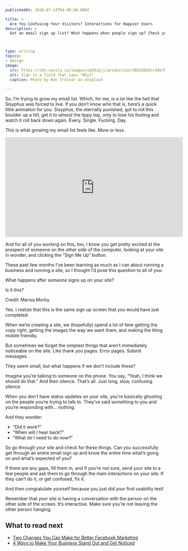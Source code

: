```yaml
---
publishedAt: 2016-07-24T04:00:00.000Z

title: >
  Are You Confusing Your Visitors? Interactions for Happier Users
description: >
  Got an email sign up list? What happens when people sign up? Check your site flow to make sure you're not confusing site visitors.



type: writing
topics:
- design
image:
  src: https://cdn.sanity.io/images/xq50spjj/production/3022d6d3cc48e7bab867a972cdc54ee776be3aca-1536x2048.jpg
  alt: Sign in a field that says "Why?"
  caption: Photo by Ken Treloar on Unsplash
  
---
```


So, I’m trying to grow my email list. Which, for me, is a lot like the hell that Sisyphus was forced to live. If you don’t know who that is, here’s a quick little animation for you. Sisyphus, the eternally punished, got to roll this boulder up a hill, get it to _almost_ the tippy top, only to lose his footing and watch it roll back down again. Every. Single. Fucking. Day.[](https://marisamorby.com/confusing-visitors#fn-1)

_This_ is what growing my email list feels like. More or less.

<iframe width="560" height="315" src="https://www.youtube.com/embed/QcmJlXeyGxU" frameborder="0" allow="accelerometer; autoplay; encrypted-media; gyroscope; picture-in-picture" allowfullscreen></iframe>

And for all of you working on this, too, I know you get pretty excited at the prospect of someone on the other side of the computer, looking at your site in wonder, and clicking the “Sign Me Up” button.[](https://marisamorby.com/confusing-visitors#fn-2)

These past few months I’ve been learning as much as I can about running a business and running a site, so I thought I’d pose this question to all of you:

What happens after someone signs up on your site?

Is it this?

Credit: Marisa Morby

Yes. I realize that this is the same sign up screen that you would have just completed.

When we’re creating a site, we (hopefully) spend a lot of time getting the copy right, getting the images the way we want them, and making the thing mobile friendly.

But sometimes we forget the simplest things that aren’t immediately noticeable on the site. Like thank you pages. Error pages. Submit messages.

They seem small, but what happens if we don’t include these?

Imagine you’re talking to someone on the phone. You say, “Yeah, I think we should do that.” And then silence. That’s all. Just long, slow, confusing silence.

When you don’t have status updates on your site, you’re basically ghosting on the people you’re trying to talk to. They’ve said something to you and you’re responding with… nothing.

And they wonder:

* “Did it work?”
* “When will I hear back?”
* “What do I need to do now?”

So go through your site and check for these things. Can you successfully get through an entire email sign up and know the entire time what’s going on and what’s expected of you?

If there are any gaps, fill them in, and if you’re not sure, send your site to a few people and ask them to go through the main interactions on your site. If they can’t do it, or get confused, fix it.

And then congratulate yourself because you just did your first usability test!

Remember that your site is having a conversation with the person on the other side of the screen. It’s interactive. Make sure you’re not leaving the other person hanging.

## What to read next

* [Two Changes You Can Make for Better Facebook Marketing](https://marisamorby.com/better-facebook-marketing/)
* [4 Ways to Make Your Business Stand Out and Get Noticed](https://marisamorby.com/get-noticed/)

[](https://marisamorby.com/confusing-visitors#fnref-1)